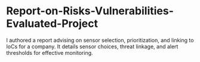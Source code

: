 # Report-on-Risks-Vulnerabilities-Evaluated-Project
 I authored a report advising on sensor selection, prioritization, and linking to IoCs for a company. It details sensor choices, threat linkage, and alert thresholds for effective monitoring.
